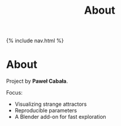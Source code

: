 ﻿---
title: About
---

{% include nav.html %}

# About

Project by **Paweł Cabała**.

Focus:
- Visualizing strange attractors
- Reproducible parameters
- A Blender add-on for fast exploration
